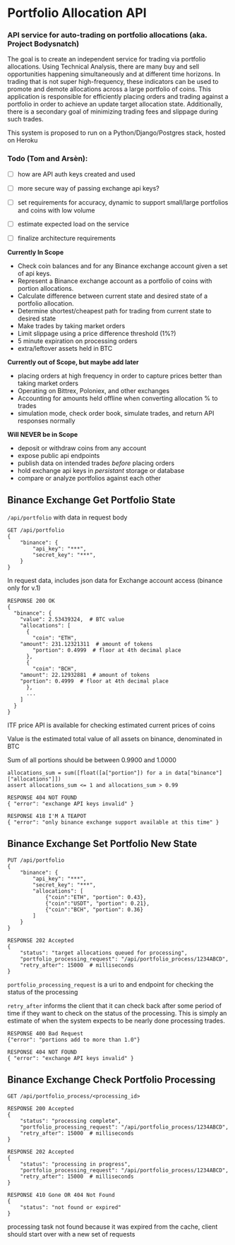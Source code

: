 # Portfolio Allocation API

### API service for auto-trading on portfolio allocations (aka. Project Bodysnatch)

The goal is to create an independent service for trading via portfolio allocations.
Using Technical Analysis, there are many buy and sell opportunities happening simultaneously and at different time horizons. In trading that is not super high-frequency, these indicators can be used to promote and demote allocations across a large portfolio of coins. This application is responsible for efficiently placing orders and trading against a portfolio in order to achieve an update target allocation state. Additionally, there is a secondary goal of minimizing trading fees and slippage during such trades.

This system is proposed to run on a Python/Django/Postgres stack, hosted on Heroku

### Todo (Tom and Arsèn):

- [ ] how are API auth keys created and used
- [ ] more secure way of passing exchange api keys?
- [ ] set requirements for accuracy, dynamic to support small/large portfolios and coins with low volume
- [ ] estimate expected load on the service
- [ ] finalize architecture requirements


**Currently In Scope**

- Check coin balances and for any Binance exchange account given a set of api keys.
- Represent a Binance exchange account as a portfolio of coins with portion allocations.
- Calculate difference between current state and desired state of a portfolio allocation.
- Determine shortest/cheapest path for trading from current state to desired state
- Make trades by taking market orders
- Limit slippage using a price difference threshold (1%?)
- 5 minute expiration on processing orders
- extra/leftover assets held in BTC


**Currently out of Scope, but maybe add later**

- placing orders at high frequency in order to capture prices better than taking market orders
- Operating on Bittrex, Poloniex, and other exchanges
- Accounting for amounts held offline when converting allocation % to trades
- simulation mode, check order book, simulate trades, and return API responses normally

**Will NEVER be in Scope**

- deposit or withdraw coins from any account
- expose public api endpoints
- publish data on intended trades *before* placing orders
- hold exchange api keys in *persistant* storage or database
- compare or analyze portfolios against each other


## Binance Exchange Get Portfolio State

`/api/portfolio` with data in request body

```
GET /api/portfolio
{
	"binance": {
		"api_key": "***",
		"secret_key": "***",
	}
}
```

In request data, includes json data for Exchange account access (binance only for v.1)

```
RESPONSE 200 OK
{
  "binance": {
    "value": 2.53439324,  # BTC value
    "allocations": [
      {
        "coin": "ETH",
	"amount": 231.12321311  # amount of tokens
        "portion": 0.4999  # floor at 4th decimal place
      },
      {
        "coin": "BCH",
	"amount": 22.12932881  # amount of tokens
	"portion": 0.4999  # floor at 4th decimal place 
      },
      ...
    ]
  }
}
```

ITF price API is available for checking estimated current prices of coins

Value is the estimated total value of all assets on binance, denominated in BTC

Sum of all portions should be between 0.9900 and 1.0000

```
allocations_sum = sum([float([a["portion"]) for a in data["binance"]["allocations"]])
assert allocations_sum <= 1 and allocations_sum > 0.99
```

```
RESPONSE 404 NOT FOUND
{ "error": "exchange API keys invalid" }
```

```
RESPONSE 418 I'M A TEAPOT
{ "error": "only binance exchange support available at this time" }
```


## Binance Exchange Set Portfolio New State

```
PUT /api/portfolio
{
	"binance": {
		"api_key": "***",
		"secret_key": "***",
		"allocations": [
			{"coin":"ETH", "portion": 0.43},
			{"coin":"USDT", "portion": 0.21},
			{"coin":"BCH", "portion": 0.36}
		]
	}
}
```

```
RESPONSE 202 Accepted
{ 
	"status": "target allocations queued for processing",
	"portfolio_processing_request": "/api/portfolio_process/1234ABCD",
	"retry_after": 15000  # milliseconds
}
```

`portfolio_processing_request` is a uri to and endpoint for checking the status of the processing

`retry_after` informs the client that it can check back after some period of time if they want to check on the status of the processing. This is simply an estimate of when the system expects to be nearly done processing trades.

```
RESPONSE 400 Bad Request
{"error": "portions add to more than 1.0"}
```

```
RESPONSE 404 NOT FOUND
{ "error": "exchange API keys invalid" }
```

## Binance Exchange Check Portfolio Processing


`GET /api/portfolio_process/<processing_id>`

```
RESPONSE 200 Accepted
{ 
	"status": "processing complete",
	"portfolio_processing_request": "/api/portfolio_process/1234ABCD",
	"retry_after": 15000  # milliseconds
}
```

```
RESPONSE 202 Accepted
{ 
	"status": "processing in progress",
	"portfolio_processing_request": "/api/portfolio_process/1234ABCD",
	"retry_after": 15000  # milliseconds
}
```

```
RESPONSE 410 Gone OR 404 Not Found
{ 
	"status": "not found or expired"
}
```
processing task not found because it was expired from the cache, client should start over with a new set of requests


